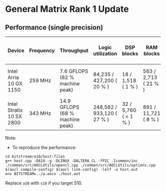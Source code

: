 # General Matrix Rank 1 Update

## Performance (single precision)

| Device | Frequency | Throughput | Logic utilization | DSP blocks | RAM blocks | Efficiency | Matrix and vector Size | Device compiler |
| ------ | --------- | ---------- | ----------------- | ---------- | ---------- | -----------| ----------- | --------------- |
| Intel Arria 10 GX 1150 | 259 MHz | 7.6 GFLOPS (82 % machine peak) | 84,235 / 427,200 ( 20 % ) | 18 / 1,518 ( 1 % ) | 563 / 2,713 ( 21 % ) | 89 % DDR efficiency | X(16K), Y(16K) | aoc 19.4.0 (on s001-n137) |  
| Intel Stratix 10 SX 2800 | 343 MHz | 14.9 GFLOPS (68 % machine peak) | 248,582 / 933,120 ( 27 % ) | 32 / 5,760 ( < 1 % ) | 891 / 11,721 ( 8 % ) | 78 % DDR efficiency | X(32K), Y(32K)  | aoc 22.2.0 (on s001-n081) |

Note: 
- To reproduce the performance:
```
cd bitstream/a10/host-files
g++ host.cpp -DA10 -g -DLINUX -DALTERA_CL -fPIC -Icommon/inc ./common/src/AOCLUtils/opencl.cpp ./common/src/AOCLUtils/options.cpp $(aocl compile-config) $(aocl link-config) -lelf -o host.out
env BITSTREAM=../a.aocx ./host.out
```
Replace `a10` with `s10` if you target S10.
